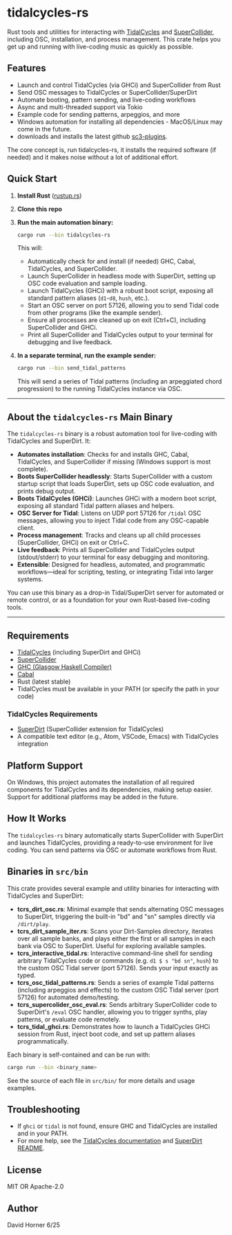 # tidalcycles-rs

Rust tools and utilities for interacting with [TidalCycles](https://tidalcycles.org/) and [SuperCollider](https://supercollider.github.io/), including OSC, installation, and process management. This crate helps you get up and running with live-coding music as quickly as possible.

## Features
- Launch and control TidalCycles (via GHCi) and SuperCollider from Rust
- Send OSC messages to TidalCycles or SuperCollider/SuperDirt
- Automate booting, pattern sending, and live-coding workflows
- Async and multi-threaded support via Tokio
- Example code for sending patterns, arpeggios, and more
- Windows automation for installing all dependencies - MacOS/Linux may come in the future.
- downloads and installs the latest github [sc3-plugins](https://github.com/supercollider/sc3-plugins/).

The core concept is, run tidalcycles-rs, it installs the required software (if needed) and it makes noise without a lot of additional effort.

## Quick Start
1. **Install Rust** ([rustup.rs](https://rustup.rs/))
2. **Clone this repo**
3. **Run the main automation binary:**
   ```sh
   cargo run --bin tidalcycles-rs
   ```
   This will:
   - Automatically check for and install (if needed) GHC, Cabal, TidalCycles, and SuperCollider.
   - Launch SuperCollider in headless mode with SuperDirt, setting up OSC code evaluation and sample loading.
   - Launch TidalCycles (GHCi) with a robust boot script, exposing all standard pattern aliases (`d1`-`d8`, `hush`, etc.).
   - Start an OSC server on port 57126, allowing you to send Tidal code from other programs (like the example sender).
   - Ensure all processes are cleaned up on exit (Ctrl+C), including SuperCollider and GHCi.
   - Print all SuperCollider and TidalCycles output to your terminal for debugging and live feedback.

4. **In a separate terminal, run the example sender:**
   ```sh
   cargo run --bin send_tidal_patterns
   ```
   This will send a series of Tidal patterns (including an arpeggiated chord progression) to the running TidalCycles instance via OSC.

---

## About the `tidalcycles-rs` Main Binary

The `tidalcycles-rs` binary is a robust automation tool for live-coding with TidalCycles and SuperDirt. It:
- **Automates installation**: Checks for and installs GHC, Cabal, TidalCycles, and SuperCollider if missing (Windows support is most complete).
- **Boots SuperCollider headlessly**: Starts SuperCollider with a custom startup script that loads SuperDirt, sets up OSC code evaluation, and prints debug output.
- **Boots TidalCycles (GHCi)**: Launches GHCi with a modern boot script, exposing all standard Tidal pattern aliases and helpers.
- **OSC Server for Tidal**: Listens on UDP port 57126 for `/tidal` OSC messages, allowing you to inject Tidal code from any OSC-capable client.
- **Process management**: Tracks and cleans up all child processes (SuperCollider, GHCi) on exit or Ctrl+C.
- **Live feedback**: Prints all SuperCollider and TidalCycles output (stdout/stderr) to your terminal for easy debugging and monitoring.
- **Extensible**: Designed for headless, automated, and programmatic workflows—ideal for scripting, testing, or integrating Tidal into larger systems.

You can use this binary as a drop-in Tidal/SuperDirt server for automated or remote control, or as a foundation for your own Rust-based live-coding tools.

---

## Requirements
- [TidalCycles](https://tidalcycles.org/) (including SuperDirt and GHCi)
- [SuperCollider](https://supercollider.github.io/)
- [GHC (Glasgow Haskell Compiler)](https://www.haskell.org/ghc/)
- [Cabal](https://www.haskell.org/cabal/)
- Rust (latest stable)
- TidalCycles must be available in your PATH (or specify the path in your code)

### TidalCycles Requirements
- [SuperDirt](https://github.com/musikinformatik/SuperDirt) (SuperCollider extension for TidalCycles)
- A compatible text editor (e.g., Atom, VSCode, Emacs) with TidalCycles integration

## Platform Support
On Windows, this project automates the installation of all required components for TidalCycles and its dependencies, making setup easier. Support for additional platforms may be added in the future.

## How It Works
The `tidalcycles-rs` binary automatically starts SuperCollider with SuperDirt and launches TidalCycles, providing a ready-to-use environment for live coding. You can send patterns via OSC or automate workflows from Rust.

## Binaries in `src/bin`

This crate provides several example and utility binaries for interacting with TidalCycles and SuperDirt:

- **tcrs_dirt_osc.rs**: Minimal example that sends alternating OSC messages to SuperDirt, triggering the built-in "bd" and "sn" samples directly via `/dirt/play`.
- **tcrs_dirt_sample_iter.rs**: Scans your Dirt-Samples directory, iterates over all sample banks, and plays either the first or all samples in each bank via OSC to SuperDirt. Useful for exploring available samples.
- **tcrs_interactive_tidal.rs**: Interactive command-line shell for sending arbitrary TidalCycles code or commands (e.g. `d1 $ s "bd sn"`, `hush`) to the custom OSC Tidal server (port 57126). Sends your input exactly as typed.
- **tcrs_osc_tidal_patterns.rs**: Sends a series of example Tidal patterns (including arpeggios and effects) to the custom OSC Tidal server (port 57126) for automated demo/testing.
- **tcrs_supercolider_osc_eval.rs**: Sends arbitrary SuperCollider code to SuperDirt's `/eval` OSC handler, allowing you to trigger synths, play patterns, or evaluate code remotely.
- **tcrs_tidal_ghci.rs**: Demonstrates how to launch a TidalCycles GHCi session from Rust, inject boot code, and set up pattern aliases programmatically.

Each binary is self-contained and can be run with:

```sh
cargo run --bin <binary_name>
```

See the source of each file in `src/bin/` for more details and usage examples.


## Troubleshooting
- If `ghci` or `tidal` is not found, ensure GHC and TidalCycles are installed and in your PATH.
- For more help, see the [TidalCycles documentation](https://tidalcycles.org/) and [SuperDirt README](https://github.com/musikinformatik/SuperDirt).

## License
MIT OR Apache-2.0

## Author
David Horner 6/25

